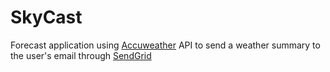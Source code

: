 # SkyCast

Forecast application using [Accuweather](https://developer.accuweather.com/apis) API to send a weather summary to the user's email through [SendGrid](https://app.sendgrid.com/guide/integrate/langs/smtp)
